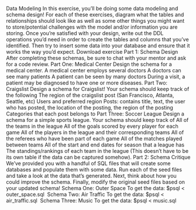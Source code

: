 Data Modeling
In this exercise, you’ll be doing some data modeling and schema design! For each of these exercises, diagram what the tables and relationships should look like as well as some other things you might want to store/potential challenges with the model and/or information you are storing.
Once you’re satisfied with your design, write out the DDL operations you’d need in order to create the tables and columns that you’ve identified. Then try to insert some data into your database and ensure that it works the way you’d expect.
Download exercise
Part 1: Schema Design
After completing these schemas, be sure to chat with your mentor and ask for a code review.
Part One: Medical Center
Design the schema for a medical center.
A medical center employs several doctors
A doctors can see many patients
A patient can be seen by many doctors
During a visit, a patient may be diagnosed to have one or more diseases.
Part Two: Craigslist
Design a schema for Craigslist! Your schema should keep track of the following
The region of the craigslist post (San Francisco, Atlanta, Seattle, etc)
Users and preferred region
Posts: contains title, text, the user who has posted, the location of the posting, the region of the posting
Categories that each post belongs to
Part Three: Soccer League
Design a schema for a simple sports league. Your schema should keep track of
All of the teams in the league
All of the goals scored by every player for each game
All of the players in the league and their corresponding teams
All of the referees who have been part of each game
All of the matches played between teams
All of the start and end dates for season that a league has
The standings/rankings of each team in the league (This doesn’t have to be its own table if the data can be captured somehow).
Part 2: Schema Critique
We’ve provided you with a handful of SQL files that will create some databases and populate them with some data. Run each of the seed files and take a look at the data that’s generated. Next, think about how you could improve the schema. Finally, modify the original seed files based on your updated schema!
Schema One: Outer Space
To get the data:
$psql < outer_space.sql
​
Schema Two: Air Traffic
To get the data:
$psql < air_traffic.sql
​
Schema Three: Music
To get the data:
$psql < music.sql

